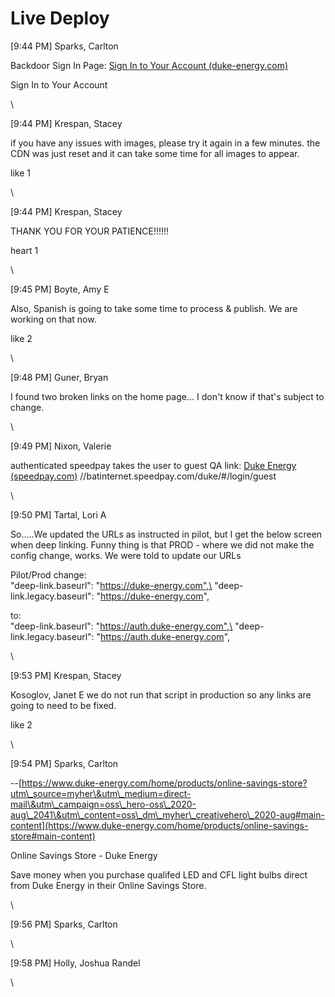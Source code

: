 # Live Deploy

\[9:44 PM] Sparks, Carlton

Backdoor Sign In Page: [Sign In to Your Account (duke-energy.com)](https://p-auth.duke-energy.com/my-account/backdoor/backdoor-sign-in)

Sign In to Your Account

\


\[9:44 PM] Krespan, Stacey

if you have any issues with images, please try it again in a few minutes. the CDN was just reset and it can take some time for all images to appear.

like 1

\


\[9:44 PM] Krespan, Stacey

THANK YOU FOR YOUR PATIENCE!!!!!!

heart 1

\


\[9:45 PM] Boyte, Amy E

Also, Spanish is going to take some time to process & publish. We are working on that now.

like 2

\


\[9:48 PM] Guner, Bryan

I found two broken links on the home page... I don't know if that's subject to change.

\


\[9:49 PM] Nixon, Valerie

authenticated speedpay takes the user to guest QA link: [Duke Energy (speedpay.com)](https://batinternet.speedpay.com/duke/#/login/guest) //batinternet.speedpay.com/duke/#/login/guest

\


\[9:50 PM] Tartal, Lori A

So.....We updated the URLs as instructed in pilot, but I get the below screen when deep linking.  Funny thing is that PROD - where we did not make the config change, works. We were told to update our URLs

Pilot/Prod change:\
"deep-link.baseurl": "https://duke-energy.com",\
"deep-link.legacy.baseurl": "https://duke-energy.com",

to:\
"deep-link.baseurl": "https://auth.duke-energy.com",\
"deep-link.legacy.baseurl": "https://auth.duke-energy.com",

\


\[9:53 PM] Krespan, Stacey

Kosoglov, Janet E we do not run that script in production so any links are going to need to be fixed.

like 2

\


\[9:54 PM] Sparks, Carlton

\--[https://www.duke-energy.com/home/products/online-savings-store?utm\_source=myher\&utm\_medium=direct-mail\&utm\_campaign=oss\_hero-oss\_2020-aug\_2041\&utm\_content=oss\_dm\_myher\_creativehero\_2020-aug#main-content](https://www.duke-energy.com/home/products/online-savings-store#main-content)

Online Savings Store - Duke Energy

Save money when you purchase qualifed LED and CFL light bulbs direct from Duke Energy in their Online Savings Store.

\


\[9:56 PM] Sparks, Carlton

\


\[9:58 PM] Holly, Joshua Randel

\

